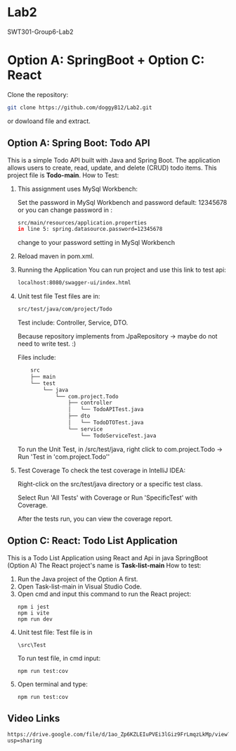 # Lab2
SWT301-Group6-Lab2

# Option A: SpringBoot + Option C: React
Clone the repository:
   ```bash
   git clone https://github.com/doggyB12/Lab2.git
   ```
   or dowloand file and extract.
  
Option A: Spring Boot: Todo API
-----------------------
This is a simple Todo API built with Java and Spring Boot. The application allows users to create, read, update, and delete (CRUD) todo items.
This project file is **Todo-main**.
How to Test:

1) This assignment uses MySql Workbench:
   
   Set the password in MySql Workbench and password default: 12345678
   or you can change password in :
   ```bash
   src/main/resources/application.properties
   in line 5: spring.datasource.password=12345678
   ```
   change to your password setting in MySql Workbench
2) Reload maven in pom.xml.
3) Running the Application
   You can run project and use this link to test api:
   ```bash
   localhost:8080/swagger-ui/index.html
   ```
4) Unit test file
   Test files are in:
   ```bash
   src/test/java/com/project/Todo
   ```
   Test include: Controller, Service, DTO.
   
   Because repository implements from JpaRepository -> maybe do not need to write test. :)
   
   Files include:
   ```bash
       src
       ├── main
       └── test
           └── java
               └── com.project.Todo
                   ├── controller
                   │   └── TodoAPITest.java
                   ├── dto
                   │   └── TodoDTOTest.java
                   └── service
                       └── TodoServiceTest.java
   ```
   To run the Unit Test, in /src/test/java, right click to com.project.Todo -> Run 'Test in 'com.project.Todo''
6) Test Coverage
   To check the test coverage in IntelliJ IDEA:
   
   Right-click on the src/test/java directory or a specific test class.
   
   Select Run 'All Tests' with Coverage or Run 'SpecificTest' with Coverage.
   
   After the tests run, you can view the coverage report.

Option C: React: Todo List Application
-----------------------
This is a Todo List Application using React and Api in java SpringBoot (Option A)
The React project's name is **Task-list-main**
How to test:
1) Run the Java project of the Option A first.
2) Open Task-list-main in Visual Studio Code.
3) Open cmd and input this command to run the React project:
   ```
   npm i jest
   npm i vite 
   npm run dev
   ```
4) Unit test file:
   Test file is in
   ```
   \src\Test
   ```
   To run test file, in cmd input:
   ```
   npm run test:cov
   ```
5) Open terminal and type:
   ```
   npm run test:cov
   ```

Video Links
-------------------
```
https://drive.google.com/file/d/1ao_Zp6KZLEIuPVEi3lGiz9FrLmqzLkMp/view?usp=sharing
```

